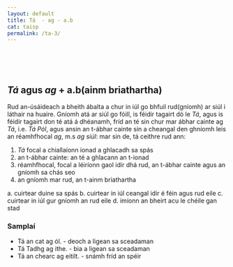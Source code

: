 ```yaml
---
layout: default
title: Tá  - ag - a.b
cat: taisp
permalink: /ta-3/
---
```


<br>
<br>
<br>


## *Tá* agus *ag* + a.b(ainm briathartha)

Rud an-úsáideach a bheith ábalta a chur in iúl
go bhfuil rud(gníomh) ar siúl i láthair na huaire.
Gníomh atá ar siúl go fóill, is féidir tagairt dó
le *Tá*, agus is féidir tagairt don té atá á dhéanamh,
fríd an té sin chur mar ábhar cainte ag *Tá*, i.e.
*Tá Pól*, agus ansin an t-ábhar cainte sin a cheangal
den ghníomh leis an réamhfhocal *ag*, m.s *ag siúl*: mar sin
de, tá ceithre rud ann:
1. *Tá* focal a chiallaíonn ionad a ghlacadh sa spás
2. an t-ábhar cainte: an té a ghlacann an t-ionad
3. réamhfhocal, focal a léiríonn gaol idir dhá rud, an
   t-ábhar cainte agus an gníomh sa chás seo
4. an gníomh mar rud, an t-ainm briathartha

a. cuirtear duine sa spás
b. cuirtear in iúl ceangal idir é féin agus rud eile
c. cuirtear in iúl gur gníomh an rud eile
d. imíonn an bheirt acu le chéile gan stad

### Samplaí
- Tá an cat ag ól. - deoch a ligean sa sceadaman
- Tá Tadhg ag ithe. - bia a ligean sa sceadaman
- Tá an chearc ag eitilt. - snámh fríd an spéir

